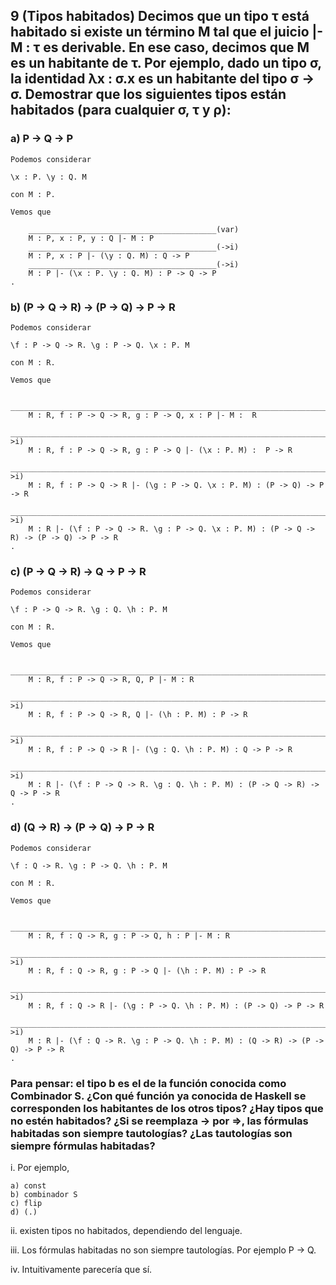 ## 9 (Tipos habitados) Decimos que un tipo τ está habitado si existe un término M tal que el juicio |- M : τ es derivable. En ese caso, decimos que M es un habitante de τ. Por ejemplo, dado un tipo σ, la identidad λx : σ.x es un habitante del tipo σ -> σ. Demostrar que los siguientes tipos están habitados (para cualquier σ, τ y ρ):

### a) P -> Q -> P

    Podemos considerar

    \x : P. \y : Q. M

    con M : P.

    Vemos que

        __________________________________________(var)
        M : P, x : P, y : Q |- M : P
        __________________________________________(->i)
        M : P, x : P |- (\y : Q. M) : Q -> P
        __________________________________________(->i)
        M : P |- (\x : P. \y : Q. M) : P -> Q -> P
    .


### b) (P -> Q -> R) -> (P -> Q) -> P -> R

    Podemos considerar

    \f : P -> Q -> R. \g : P -> Q. \x : P. M

    con M : R.

    Vemos que

        _____________________________________________________________________________________________(var)
        M : R, f : P -> Q -> R, g : P -> Q, x : P |- M :  R
        _____________________________________________________________________________________________(->i)
        M : R, f : P -> Q -> R, g : P -> Q |- (\x : P. M) :  P -> R
        _____________________________________________________________________________________________(->i)
        M : R, f : P -> Q -> R |- (\g : P -> Q. \x : P. M) : (P -> Q) -> P -> R
        _____________________________________________________________________________________________(->i)
        M : R |- (\f : P -> Q -> R. \g : P -> Q. \x : P. M) : (P -> Q -> R) -> (P -> Q) -> P -> R
    .


### c) (P -> Q -> R) -> Q -> P -> R

    Podemos considerar

    \f : P -> Q -> R. \g : Q. \h : P. M

    con M : R.

    Vemos que

        _______________________________________________________________________________(var)
        M : R, f : P -> Q -> R, Q, P |- M : R
        _______________________________________________________________________________(->i)
        M : R, f : P -> Q -> R, Q |- (\h : P. M) : P -> R
        _______________________________________________________________________________(->i)
        M : R, f : P -> Q -> R |- (\g : Q. \h : P. M) : Q -> P -> R
        _______________________________________________________________________________(->i)
        M : R |- (\f : P -> Q -> R. \g : Q. \h : P. M) : (P -> Q -> R) -> Q -> P -> R
    .


### d) (Q -> R) -> (P -> Q) -> P -> R

    Podemos considerar

    \f : Q -> R. \g : P -> Q. \h : P. M

    con M : R.

    Vemos que

        _______________________________________________________________________________(var)
        M : R, f : Q -> R, g : P -> Q, h : P |- M : R
        _______________________________________________________________________________(->i)
        M : R, f : Q -> R, g : P -> Q |- (\h : P. M) : P -> R
        _______________________________________________________________________________(->i)
        M : R, f : Q -> R |- (\g : P -> Q. \h : P. M) : (P -> Q) -> P -> R
        _______________________________________________________________________________(->i)
        M : R |- (\f : Q -> R. \g : P -> Q. \h : P. M) : (Q -> R) -> (P -> Q) -> P -> R
    .


### Para pensar: el tipo b es el de la función conocida como Combinador S. ¿Con qué función ya conocida de Haskell se corresponden los habitantes de los otros tipos? ¿Hay tipos que no estén habitados? ¿Si se reemplaza ->  por =>, las fórmulas habitadas son siempre tautologías? ¿Las tautologías son siempre fórmulas habitadas?

i. Por ejemplo,

    a) const
    b) combinador S
    c) flip
    d) (.)

ii. existen tipos no habitados, dependiendo del lenguaje.

iii. Los fórmulas habitadas no son siempre tautologías. Por ejemplo P -> Q.

iv. Intuitivamente parecería que sí.
